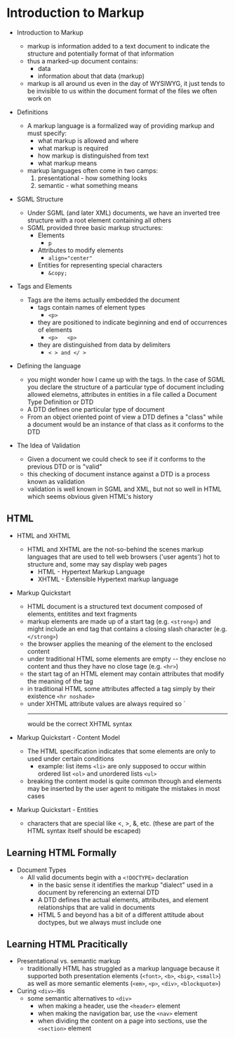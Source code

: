 # Introduction to Markup

- Introduction to Markup

  - markup is information added to a text document to indicate the structure and potentially format of that information
  - thus a marked-up document contains:
    - data
    - information about that data (markup)
  - markup is all around us even in the day of WYSIWYG, it just tends to be invisible to us within the document format of the files we often work on

- Definitions

  - A markup language is a formalized way of providing markup and must specify:
    - what markup is allowed and where
    - what markup is required
    - how markup is distinguished from text
    - what markup means
  - markup languages often come in two camps:
    1. presentational - how something looks
    2. semantic - what something means

- SGML Structure

  - Under SGML (and later XML) documents, we have an inverted tree structure with a root element containing all others
  - SGML provided three basic markup structures:
    - Elements
      - `p`
    - Attributes to modify elements
      - `align="center"`
    - Entities for representing special characters
      - `&copy;`

- Tags and Elements

  - Tags are the items actually embedded the document
    - tags contain names of element types
      - `<p>`
    - they are positioned to indicate beginning and end of occurrences of elements
      - `<p>   <p>`
    - they are distinguished from data by delimiters
      - `< > and </ >`

- Defining the language

  - you might wonder how I came up with the tags. In the case of SGML you declare the structure of a particular type of document including allowed elemetns, attributes in entities in a file called a Document Type Definition or DTD
  - A DTD defines one particular type of document
  - From an object oriented point of view a DTD defines a "class" while a document would be an instance of that class as it conforms to the DTD

- The Idea of Validation
  - Given a document we could check to see if it conforms to the previous DTD or is "valid"
  - this checking of document instance against a DTD is a process known as validation
  - validation is well known in SGML and XML, but not so well in HTML which seems obvious given HTML's history

## HTML

- HTML and XHTML

  - HTML and XHTML are the not-so-behind the scenes markup languages that are used to tell web browsers ('user agents') hot to structure and, some may say display web pages
    - HTML - Hypertext Markup Language
    - XHTML - Extensible Hypertext markup language

- Markup Quickstart

  - HTML document is a structured text document composed of elements, entitites and text fragments
  - markup elements are made up of a start tag (e.g. `<strong>`) and might include an end tag that contains a closing slash character (e.g. `</strong>`)
  - the browser applies the meaning of the element to the enclosed content
  - under traditional HTML some elements are empty -- they enclose no content and thus they have no close tage (e.g. `<hr>`)
  - the start tag of an HTML element may contain attributes that modify the meaning of the tag
  - in traditional HTML some attributes affected a tag simply by their existence `<hr noshade>`
  - under XHTML attribute values are always required so `<hr noshade="noshade" /> would be the correct XHTML syntax

- Markup Quickstart - Content Model

  - The HTML specification indicates that some elements are only to used under certain conditions
    - example: list items `<li>` are only supposed to occur within ordered list `<ol>` and unordered lists `<ul>`
  - breaking the content model is quite common through and elements may be inserted by the user agent to mitigate the mistakes in most cases

- Markup Quickstart - Entities
  - characters that are special like <, >, &, etc. (these are part of the HTML syntax itself should be escaped)

## Learning HTML Formally

- Document Types
  - All valid documents begin with a `<!DOCTYPE>` declaration
    - in the basic sense it identifies the markup "dialect" used in a document by referencing an external DTD
    - A DTD defines the actual elements, attributes, and element relationships that are valid in documents
    - HTML 5 and beyond has a bit of a different attitude about doctypes, but we always must include one

## Learning HTML Pracitically

- Presentational vs. semantic markup
  - traditionally HTML has struggled as a markup language because it supported both presentation elements (`<font>`, `<b>`, `<big>`, `<small>`) as well as more semantic elements (`<em>`, `<p>`, `<div>`, `<blockquote>`)
- Curing `<div>`-itis
  - some semantic alternatives to `<div>`
    - when making a header, use the `<header>` element
    - when making the navigation bar, use the `<nav>` element
    - when dividing the content on a page into sections, use the `<section>` element
